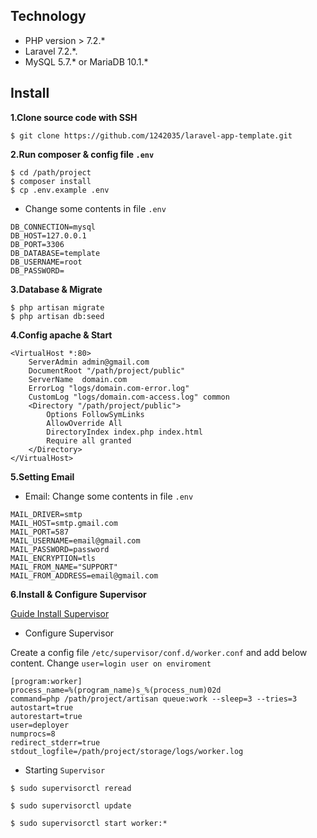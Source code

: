 
## Technology

- PHP version > 7.2.*
- Laravel 7.2.*.
- MySQL 5.7.* or MariaDB 10.1.*
## Install

**1.Clone source code with SSH**

```shell
$ git clone https://github.com/1242035/laravel-app-template.git
```

**2.Run composer & config file `.env`**

```shell
$ cd /path/project
$ composer install
$ cp .env.example .env
```

- Change some contents in file `.env`
```
DB_CONNECTION=mysql
DB_HOST=127.0.0.1
DB_PORT=3306
DB_DATABASE=template
DB_USERNAME=root
DB_PASSWORD=
```

**3.Database & Migrate**
```shell
$ php artisan migrate
$ php artisan db:seed
```
**4.Config apache & Start**

```apacheconfig
<VirtualHost *:80>
    ServerAdmin admin@gmail.com
    DocumentRoot "/path/project/public"
    ServerName  domain.com
    ErrorLog "logs/domain.com-error.log"
    CustomLog "logs/domain.com-access.log" common
    <Directory "/path/project/public">
        Options FollowSymLinks
        AllowOverride All
        DirectoryIndex index.php index.html
        Require all granted
    </Directory>
</VirtualHost>
```

**5.Setting Email**

- Email: Change some contents in file `.env`
```
MAIL_DRIVER=smtp
MAIL_HOST=smtp.gmail.com
MAIL_PORT=587
MAIL_USERNAME=email@gmail.com
MAIL_PASSWORD=password
MAIL_ENCRYPTION=tls
MAIL_FROM_NAME="SUPPORT"
MAIL_FROM_ADDRESS=email@gmail.com
```
**6.Install & Configure Supervisor**

[Guide Install Supervisor](https://laravel.com/docs/5.8/queues#supervisor-configuration)

- Configure Supervisor

Create a config file `/etc/supervisor/conf.d/worker.conf` and add below content.
Change `user=login user on enviroment`

```
[program:worker]
process_name=%(program_name)s_%(process_num)02d
command=php /path/project/artisan queue:work --sleep=3 --tries=3
autostart=true
autorestart=true
user=deployer
numprocs=8
redirect_stderr=true
stdout_logfile=/path/project/storage/logs/worker.log
```

- Starting `Supervisor`

```shell
$ sudo supervisorctl reread

$ sudo supervisorctl update

$ sudo supervisorctl start worker:*
```